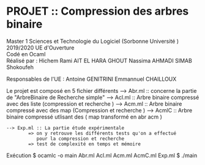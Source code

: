 # PROJET :: Compression des arbres binaire 
Master 1 Sciences et Technologie du Logiciel (Sorbonne Université )
2019/2020
UE d'Ouverture  
Codé en Ocaml  
Réalisé par : 
				Hichem Rami AIT EL HARA 
				GHOUT Nassima 
				AHMADI SIMAB Shokoufeh 

Responsables de l'UE :
				Antoine GENITRINI
				Emmannuel CHAILLOUX 

Le projet est composé en 5 fichier différents 
	--> Abr.ml :: concerne la partie de "ArbreBinaire de Recherche simple"
	--> Acl.ml :: Arbre binaire compressé avec des liste  (compression et recherche )
	--> Acm.ml :: Arbre binaire compressé avec des map (Compression et recherche )
	--> AcmlC :: Arbre binaire compressé utlisant des ( map transformé en abr acm )

	--> Exp.ml :: La partie étude expérimentale  
			=> on y retrouve les différents tests qu'on a effectué 
			   pour la compression et recherche 
			=> test de complexité en temps et mémoire 


Exécution
		$ ocamlc -o main Abr.ml Acl.ml Acm.ml AcmC.ml Exp.ml
		$ ./main
